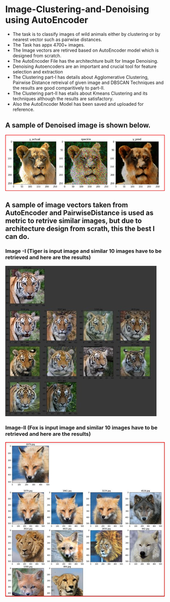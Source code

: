 # Image-Clustering-and-Denoising using AutoEncoder

* The task is to classify images of wild animals either by clustering or by nearest vector such as pairwise distances. 
* The Task has appx 4700+ images. 
* The Image vectors are retirved based on AutoEncoder model which is designed from scratch.
* The AutoEncoder File has the architechture built for Image Denoising.
* Denoising Autoencoders are an important and crucial tool for feature selection and extraction
* The Clustering part-I has details about Agglomerative Clustering, Pairwise Distance retreival of given image and DBSCAN Techniques and the results are good comparitively to part-II.
* The Clustering part-II has etails about Kmeans Clustering and its techniques although the results are satisfactory.
* Also the AutoEncoder Model has been saved and uploaded for reference.
## A sample of Denoised image is shown below.

![alt text](https://github.com/bharathbhimshetty/Image-Clustering-and-AutoEncoder/blob/master/Sample%20denoising%20image.JPG?raw=true)

## A sample of image vectors taken from AutoEncoder and PairwiseDistance is used as metric to retrive similar images, but due to architecture design from scrath, this the best I can do.

### Image -I (Tiger is input image and similar 10 images have to be retrieved and here are the results)

![alt text](https://github.com/bharathbhimshetty/Image-Clustering-and-AutoEncoder/blob/master/Tiger.JPG?raw=true)

### Image-II (Fox is input image and similar 10 images have to be retrieved and here are the results)

![alt text](https://github.com/bharathbhimshetty/Image-Clustering-and-AutoEncoder/blob/master/sample%20image%20retrieval%202.JPG?raw=true)
